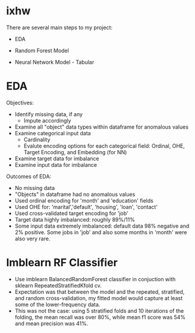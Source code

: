 # ixhw

There are several main steps to my project:

* EDA

* Random Forest Model

* Neural Network Model - Tabular


# EDA
Objectives:
* Identify missing data, if any
  * Impute accordingly
* Examine all "object" data types within dataframe for anomalous values
* Examine categorical input data
  * Cardinality
  * Evalute encoding options for each categorical field: Ordinal, OHE, Target Encoding, and Embedding (for NN)
* Examine target data for imbalance
* Examine input data for imbalance

Outcomes of EDA:
* No missing data
* "Objects" in dataframe had no anomalous values 
* Used ordinal encoding for 'month' and 'education' fields
* Used OHE for: 'marital','default', 'housing', 'loan', 'contact'
* Used cross-validated target encoding for 'job'
* Target data highly imbalanced:  roughly 89%/11%
* Some input data extremely imbalanced: default data 98% negative and 2% positive.  Some jobs in 'job' and also some months in 'month' were also very rare.

# Imblearn RF Classifier
* Use imblearn BalancedRandomForest classifier in conjuction with sklearn RepeatedStratifiedKfold cv.
* Expectation was that between the model and the repeated, stratified, and random cross-validation, my fitted model would capture at least some of the lower-frequency data.
* This was not the case: using 5 stratified folds and 10 iterations of the folding, the mean recall was over 80%, while mean f1 score was 54% and mean precision was 41%.
